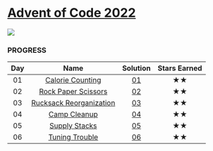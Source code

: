 # [Advent of Code 2022](https://adventofcode.com/2022)

![](https://img.shields.io/badge/stars%20⭐-12-yellow)

### PROGRESS

| Day |                              Name                              | Solution | Stars Earned |
| :-: | :------------------------------------------------------------: | :------: | :----------: |
| 01  |    [Calorie Counting](https://adventofcode.com/2022/day/1)     | [01](01) |      ★★      |
| 02  |   [Rock Paper Scissors](https://adventofcode.com/2022/day/2)   | [02](02) |      ★★      |
| 03  | [Rucksack Reorganization](https://adventofcode.com/2022/day/3) | [03](03) |      ★★      |
| 04  |      [Camp Cleanup](https://adventofcode.com/2022/day/4)       | [04](04) |      ★★      |
| 05  |      [Supply Stacks](https://adventofcode.com/2022/day/5)      | [05](05) |      ★★      |
| 06  |     [Tuning Trouble](https://adventofcode.com/2022/day/6)      | [06](06) |      ★★      |
